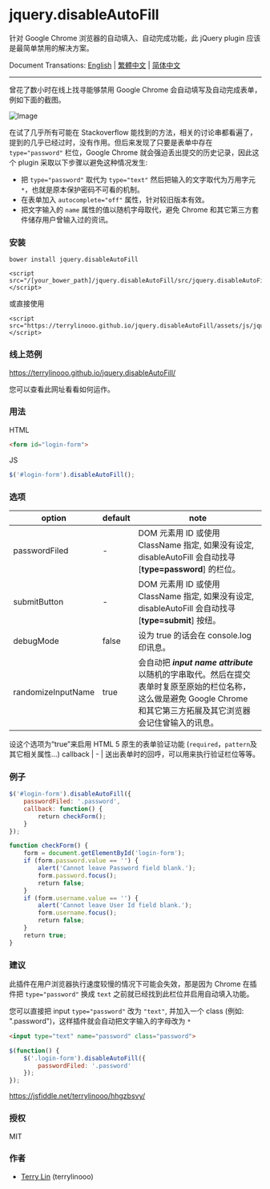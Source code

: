 # jquery.disableAutoFill

针对 Google Chrome 浏览器的自动填入、自动完成功能，此 jQuery plugin 应该是最简单禁用的解决方案。

Document Transations: [English](./README.md) | [繁體中文](./README_zh_TW.md) | [简体中文](./README_zh_CN.md)

----

曾花了数小时在线上找寻能够禁用 Google Chrome 会自动填写及自动完成表单，例如下面的截图。

![Image](https://i.imgur.com/j5Mw1ly.png)

在试了几乎所有可能在 Stackoverflow 能找到的方法，相关的讨论串都看遍了，提到的几乎已经过时，没有作用。但后来发现了只要是表单中存在 `type="password"` 栏位，Google Chrome 就会强迫丢出提交的历史记录，因此这个 plugin 采取以下步骤以避免这种情况发生:

- 把 `type="password"` 取代为 `type="text"` 然后把输入的文字取代为万用字元 `*`，也就是原本保护密码不可看的机制。
- 在表单加入 `autocomplete="off"` 属性，针对较旧版本有效。
- 把文字输入的 `name` 属性的值以随机字母取代，避免 Chrome 和其它第三方套件储存用户曾输入过的资讯。

### 安装

```
bower install jquery.disableAutoFill
```
```
<script src="/[your_bower_path]/jquery.disableAutoFill/src/jquery.disableAutoFill.min.js"></script>
```

或直接使用

```
<script src="https://terrylinooo.github.io/jquery.disableAutoFill/assets/js/jquery.disableAutoFill.min.js"></script>
```

### 线上范例

https://terrylinooo.github.io/jquery.disableAutoFill/

您可以查看此网址看看如何运作。

### 用法

HTML
```html
<form id="login-form">
```

JS
```javascript
$('#login-form').disableAutoFill();
```

### 选项

option | default | note
---- | --- | ---
passwordFiled | - | DOM 元素用 ID 或使用 ClassName 指定, 如果没有设定, disableAutoFill 会自动找寻 [**type=password**] 的栏位。
submitButton | - | DOM 元素用 ID 或使用 ClassName 指定, 如果没有设定, disableAutoFill 会自动找寻 [**type=submit**] 按纽。
debugMode | false | 设为 true 的话会在 console.log 印讯息。
randomizeInputName | true | 会自动把 <i><strong>input name attribute</strong></i> 以随机的字串取代。然后在提交表单时复原至原始的栏位名称，这么做是避免 Google Chrome 和其它第三方拓展及其它浏览器会记住曾输入的讯息。
设这个选项为“true”来启用 HTML 5 原生的表单验证功能 (`required`，`pattern`及其它相关属性...)
callback | - | 送出表单时的回呼，可以用来执行验证栏位等等。

### 例子

```javascript
$('#login-form').disableAutoFill({
    passwordFiled: '.password',
    callback: function() {
        return checkForm();
    }
});

function checkForm() {
    form = document.getElementById('login-form');
    if (form.password.value == '') {
        alert('Cannot leave Password field blank.');
        form.password.focus();
        return false;
    }
    if (form.username.value == '') {
        alert('Cannot leave User Id field blank.');
        form.username.focus();
        return false;
    }
    return true;
}
```

### 建议

此插件在用户浏览器执行速度较慢的情况下可能会失效，那是因为 Chrome 在插件把 `type="password"` 换成 `text` 之前就已经找到此栏位并启用自动填入功能。

您可以直接把 input `type="password"` 改为 `"text"`, 并加入一个 class (例如: ".password")，这样插件就会自动把文字输入的字母改为 `*`

```html
<input type="text" name="password" class="password">
```
```javascript
$(function() {
    $('.login-form').disableAutoFill({
        passwordFiled: '.password'
    });
});
```
https://jsfiddle.net/terrylinooo/hhgzbsvy/

### 授权

MIT

### 作者

* <a href="https://en.dictpedia.org">Terry Lin</a> (terrylinooo)





